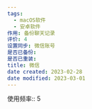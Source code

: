 ```yaml
---
tags:
  - macOS软件
  - 安卓软件
作用: 备份聊天记录
评价: 4
设置同步: 微信账号
是否已备份:
是否已重装:
title: 微信
date created: 2023-02-28
date modified: 2023-03-01
---
```

使用频率:: 5

